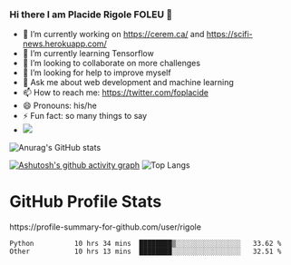 ### Hi there I am Placide Rigole FOLEU 👋

<!--
**rigole/rigole** is a ✨ _special_ ✨ repository because its `README.md` (this file) appears on your GitHub profile.

Here are some ideas to get you started:-->

- 🔭 I’m currently working on https://cerem.ca/ and https://scifi-news.herokuapp.com/
- 🌱 I’m currently learning Tensorflow 
- 👯 I’m looking to collaborate on more challenges
- 🤔 I’m looking for help to improve myself
- 💬 Ask me about web development and machine learning
- 📫 How to reach me: https://twitter.com/foplacide 
- 😄 Pronouns: his/he
- ⚡ Fun fact: so many things to say
- ![](https://komarev.com/ghpvc/?username=rigole)


![Anurag's GitHub stats](https://github-readme-stats.vercel.app/api?username=rigole&show_icons=true&theme=onedark&count_private=true)

[![Ashutosh's github activity graph](https://activity-graph.herokuapp.com/graph?username=rigole)](https://github.com/ashutosh00710/github-readme-activity-graph)
 ![Top Langs](https://github-readme-stats.vercel.app/api/top-langs/?username=rigole&theme=onedark&count_private=true)
 
<!--[![willianrod's wakatime stats](https://github-readme-stats.vercel.app/api/wakatime?username=plass)](https://github.com/anuraghazra/github-readme-stats)-->
<h1>GitHub Profile Stats</h1>
    https://profile-summary-for-github.com/user/rigole
<!--START_SECTION:waka-->

```text
Python          10 hrs 34 mins  ████████▒░░░░░░░░░░░░░░░░   33.62 %
Other           10 hrs 13 mins  ████████░░░░░░░░░░░░░░░░░   32.51 %
```

<!--END_SECTION:waka-->
